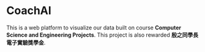 # CoachAI
This is a web platform to visualize our data built on course **Computer Science and Engineering Projects**.
This project is also rewarded **殷之同學長電子實驗獎學金**.
